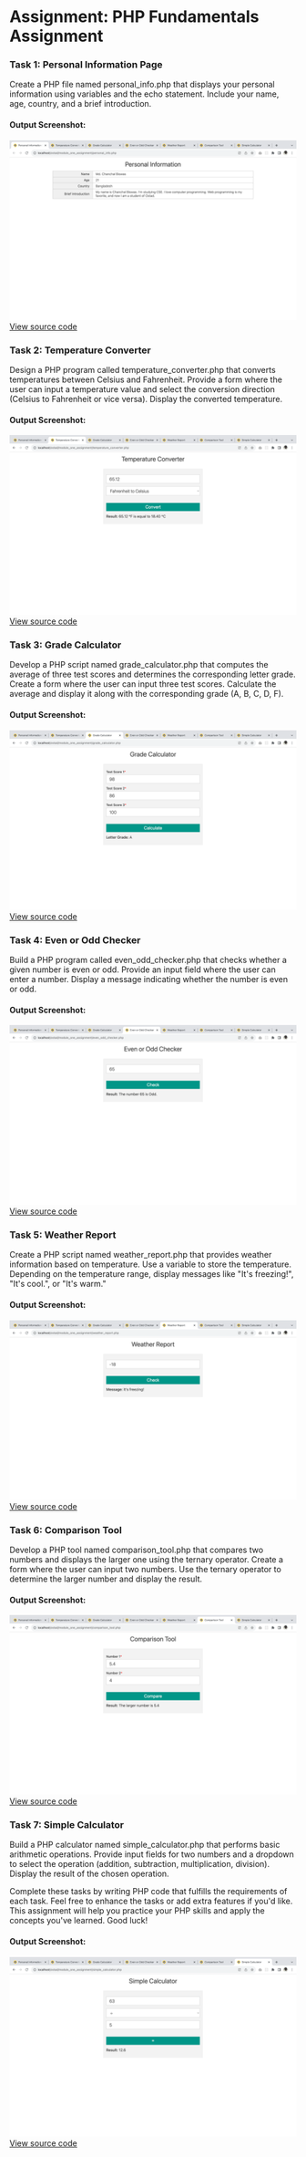 # Assignment: PHP Fundamentals Assignment

### Task 1: Personal Information Page
Create a PHP file named personal_info.php that displays your personal information using variables and the echo statement. Include your name, age, country, and a brief introduction.

#### Output Screenshot:
![Personal Information Page](screenshots/personal_info.png)
[View source code](personal_info.php)

### Task 2: Temperature Converter
Design a PHP program called temperature_converter.php that converts temperatures between Celsius and Fahrenheit. Provide a form where the user can input a temperature value and select the conversion direction (Celsius to Fahrenheit or vice versa). Display the converted temperature.

#### Output Screenshot:
![Temperature Converter](screenshots/temperature_converter.png)
[View source code](temperature_converter.php)

### Task 3: Grade Calculator
Develop a PHP script named grade_calculator.php that computes the average of three test scores and determines the corresponding letter grade. Create a form where the user can input three test scores. Calculate the average and display it along with the corresponding grade (A, B, C, D, F).

#### Output Screenshot:
![Grade Calculator](screenshots/grade_calculator.png)
[View source code](grade_calculator.php)

### Task 4: Even or Odd Checker
Build a PHP program called even_odd_checker.php that checks whether a given number is even or odd. Provide an input field where the user can enter a number. Display a message indicating whether the number is even or odd.

#### Output Screenshot:
![Even or Odd Checker](screenshots/even_odd_checker.png)
[View source code](even_odd_checker.php)

### Task 5: Weather Report
Create a PHP script named weather_report.php that provides weather information based on temperature. Use a variable to store the temperature. Depending on the temperature range, display messages like "It's freezing!", "It's cool.", or "It's warm."

#### Output Screenshot:
![Weather Report](screenshots/weather_report.png)
[View source code](weather_report.php)

### Task 6: Comparison Tool
Develop a PHP tool named comparison_tool.php that compares two numbers and displays the larger one using the ternary operator. Create a form where the user can input two numbers. Use the ternary operator to determine the larger number and display the result.

#### Output Screenshot:
![Comparison Tool](screenshots/comparison_tool.png)
[View source code](comparison_tool.php)

### Task 7: Simple Calculator
Build a PHP calculator named simple_calculator.php that performs basic arithmetic operations. Provide input fields for two numbers and a dropdown to select the operation (addition, subtraction, multiplication, division). Display the result of the chosen operation.

Complete these tasks by writing PHP code that fulfills the requirements of each task. Feel free to enhance the tasks or add extra features if you'd like. This assignment will help you practice your PHP skills and apply the concepts you've learned. Good luck!

#### Output Screenshot:
![Simple Calculator](screenshots/simple_calculator.png)
[View source code](simple_calculator.php)